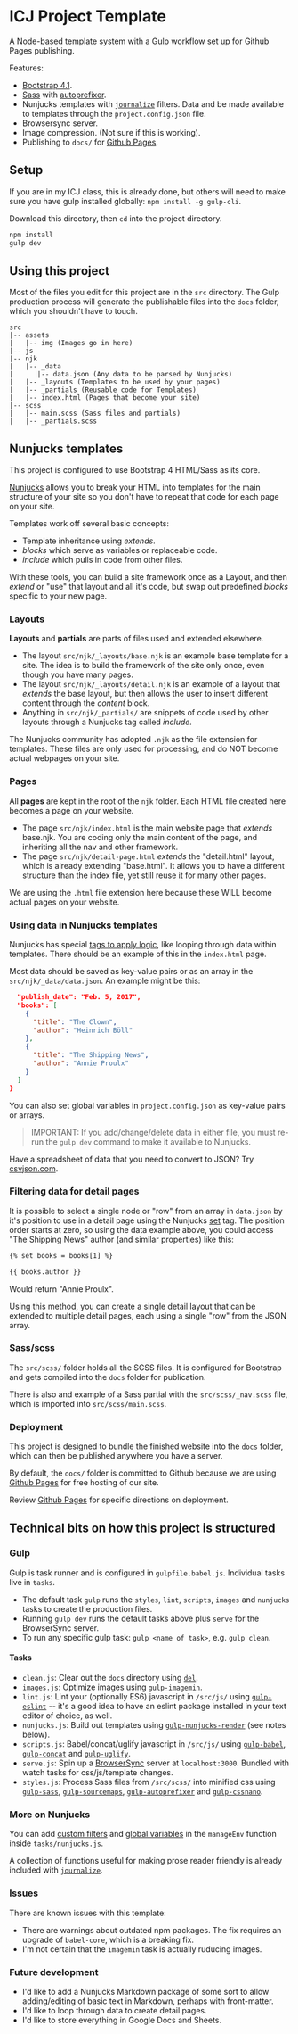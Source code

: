# ICJ Project Template

A Node-based template system with a Gulp workflow set up for Github Pages publishing.

Features:

- [Bootstrap 4.1](https://getbootstrap.com/).
- [Sass](https://sass-lang.com/) with [autoprefixer](https://github.com/postcss/autoprefixer).
- Nunjucks templates with [`journalize`](https://www.npmjs.com/package/journalize) filters. Data and be made available to templates through the `project.config.json` file.
- Browsersync server.
- Image compression. (Not sure if this is working).
- Publishing to `docs/` for [Github Pages](https://help.github.com/articles/configuring-a-publishing-source-for-github-pages/#publishing-your-github-pages-site-from-a-docs-folder-on-your-master-branch).

## Setup

If you are in my ICJ class, this is already done, but others will need to make sure you have gulp installed globally: `npm install -g gulp-cli`.

Download this directory, then `cd` into the project directory.

```sh
npm install
gulp dev
```

## Using this project

Most of the files you edit for this project are in the `src` directory. The Gulp production process will generate the publishable files into the `docs` folder, which you shouldn't have to touch.

```pre
src
|-- assets
|   |-- img (Images go in here)
|-- js
|-- njk
|   |-- _data
|      |-- data.json (Any data to be parsed by Nunjucks)
|   |-- _layouts (Templates to be used by your pages)
|   |-- _partials (Reusable code for Templates)
|   |-- index.html (Pages that become your site)
|-- scss
|   |-- main.scss (Sass files and partials)
|   |-- _partials.scss
```

## Nunjucks templates

This project is configured to use Bootstrap 4 HTML/Sass as its core.

[Nunjucks](https://mozilla.github.io/nunjucks/templating.html) allows you to break your HTML into templates for the main structure of your site so you don't have to repeat that code for each page on your site.

Templates work off several basic concepts:

- Template inheritance using _extends_.
- _blocks_ which serve as variables or replaceable code.
- _include_ which pulls in code from other files.

With these tools, you can build a site framework once as a Layout, and then _extend_ or "use" that layout and all it's code, but swap out predefined _blocks_ specific to your new page.

### Layouts

**Layouts** and **partials** are parts of files used and extended elsewhere.

- The layout `src/njk/_layouts/base.njk` is an example base template for a site. The idea is to build the framework of the site only once, even though you have many pages.
- The layout `src/njk/_layouts/detail.njk` is an example of a layout that _extends_ the base layout, but then allows the user to insert different content through the _content_ block.
- Anything in `src/njk/_partials/` are snippets of code used by other layouts through a Nunjucks tag called _include_.

The Nunjucks community has adopted `.njk` as the file extension for templates. These files are only used for processing, and do NOT become actual webpages on your site.

### Pages

All **pages** are kept in the root of the `njk` folder. Each HTML file created here becomes a page on your website.

- The page `src/njk/index.html` is the main website page that _extends_ base.njk. You are coding only the main content of the page, and inheriting all the nav and other framework.
- The page `src/njk/detail-page.html` _extends_ the "detail.html" layout, which is already extending "base.html". It allows you to have a different structure than the index file, yet still reuse it for many other pages.

We are using the `.html` file extension here because these WILL become actual pages on your website.

### Using data in Nunjucks templates

Nunjucks has special [tags to apply logic](https://mozilla.github.io/nunjucks/templating.html#tags), like looping through data within templates. There should be an example of this in the `index.html` page.

Most data should be saved as key-value pairs or as an array in the `src/njk/_data/data.json`. An example might be this:

```json
  "publish_date": "Feb. 5, 2017",
  "books": [
    {
      "title": "The Clown",
      "author": "Heinrich Böll"
    },
    {
      "title": "The Shipping News",
      "author": "Annie Proulx"
    }
  ]
}
```

You can also set global variables in `project.config.json` as key-value pairs or arrays.

> IMPORTANT: If you add/change/delete data in either file, you must re-run the `gulp dev` command to make it available to Nunjucks.

Have a spreadsheet of data that you need to convert to JSON? Try [csvjson.com](https://www.csvjson.com/csv2json).

### Filtering data for detail pages

It is possible to select a single node or "row" from an array in `data.json` by it's position to use in a detail page using the Nunjucks [set](https://mozilla.github.io/nunjucks/templating.html#set) tag. The position order starts at zero, so using the data example above, you could access "The Shipping News" author (and similar properties) like this:

```html
{% set books = books[1] %}

{{ books.author }}
```

Would return "Annie Proulx".

Using this method, you can create a single detail layout that can be extended to multiple detail pages, each using a single "row" from the JSON array.

### Sass/scss

The `src/scss/` folder holds all the SCSS files. It is configured for Bootstrap and gets compiled into the `docs` folder for publication.

There is also and example of a Sass partial with the `src/scss/_nav.scss` file, which is imported into `src/scss/main.scss`.

### Deployment

This project is designed to bundle the finished website into the `docs` folder, which can then be published anywhere you have a server.

By default, the `docs/` folder is committed to Github because we are using [Github Pages](https://help.github.com/categories/github-pages-basics/) for free hosting of our site.

Review [Github Pages](https://help.github.com/articles/configuring-a-publishing-source-for-github-pages/#publishing-your-github-pages-site-from-a-docs-folder-on-your-master-branch) for specific directions on deployment.

## Technical bits on how this project is structured

### Gulp

Gulp is task runner and is configured in `gulpfile.babel.js`. Individual tasks live in `tasks`.

- The default task `gulp` runs the `styles`, `lint`, `scripts`, `images` and `nunjucks` tasks to create the production files.
- Running `gulp dev` runs the default tasks above plus `serve` for the BrowserSync server.
- To run any specific gulp task: `gulp <name of task>`, e.g. `gulp clean`.

#### Tasks

- `clean.js`: Clear out the `docs` directory using [`del`](https://www.npmjs.com/package/del).
- `images.js`: Optimize images using [`gulp-imagemin`](https://www.npmjs.com/package/gulp-imagemin).
- `lint.js`: Lint your (optionally ES6) javascript in `/src/js/` using [`gulp-eslint`](https://www.npmjs.com/package/gulp-eslint) -- it's a good idea to have an eslint package installed in your text editor of choice, as well.
- `nunjucks.js`: Build out templates using [`gulp-nunjucks-render`](https://github.com/carlosl/gulp-nunjucks-render) (see notes below).
- `scripts.js`: Babel/concat/uglify javascript in `/src/js/` using [`gulp-babel`](https://www.npmjs.com/package/gulp-babel), [`gulp-concat`](https://www.npmjs.com/package/gulp-concat) and [`gulp-uglify`](https://www.npmjs.com/package/gulp-uglify).
- `serve.js`: Spin up a [BrowserSync](https://browsersync.io/docs/gulp) server at `localhost:3000`. Bundled with watch tasks for css/js/template changes.
- `styles.js`: Process Sass files from `/src/scss/` into minified css using [`gulp-sass`](https://www.npmjs.com/package/gulp-sass), [`gulp-sourcemaps`](https://www.npmjs.com/package/gulp-sourcemaps), [`gulp-autoprefixer`](https://www.npmjs.com/package/gulp-autoprefixer) and [`gulp-cssnano`](https://www.npmjs.com/package/gulp-cssnano).

### More on Nunjucks

You can add [custom filters](https://mozilla.github.io/nunjucks/api.html#custom-filters) and [global variables](https://mozilla.github.io/nunjucks/api.html#addglobal) in the `manageEnv` function inside `tasks/nunjucks.js`.

A collection of functions useful for making prose reader friendly is already included with [`journalize`](https://www.npmjs.com/package/journalize).

### Issues

There are known issues with this template:

- There are warnings about outdated npm packages. The fix requires an upgrade of `babel-core`, which is a breaking fix.
- I'm not certain that the `imagemin` task is actually ruducing images.

### Future development

- I'd like to add a Nunjucks Markdown package of some sort to allow adding/editing of basic text in Markdown, perhaps with front-matter.
- I'd like to loop through data to create detail pages.
- I'd like to store everything in Google Docs and Sheets.
